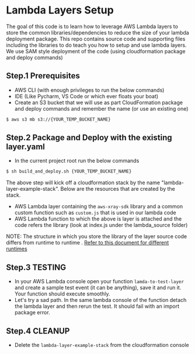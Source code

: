 # Lambda Layers Setup

The goal of this code is to learn how to leverage AWS Lambda layers to store the common libraries/dependencies to reduce the size of your lambda deployment package.
This repo contains source code and supporting files including the libraries to do teach you how to setup and use lambda layers. We use SAM style deployment of the code (using cloudformation package and deploy commands)


## Step.1 Prerequisites 

* AWS CLI (with enough privileges to run the below commands)
* IDE (Like Pycharm, VS Code or which ever floats your boat)
* Create an S3 bucket that we will use as part CloudFormation package and deploy commands and remember the name (or use an existing one)

```bash
$ aws s3 mb s3://{YOUR_TEMP_BUCKET_NAME}
```


## Step.2 Package and Deploy with the existing layer.yaml

* In the current project root run the below commands

```bash
$ sh build_and_deploy.sh {YOUR_TEMP_BUCKET_NAME}
```

The above step will kick off a cloudformation stack by the name "lambda-layer-example-stack". Below are the resources that are created by the stack.

- AWS Lambda layer containing the `aws-xray-sdk` library and a common custom function such as `custom.js` that is used in our lambda code
- AWS Lambda function to which the above is layer is attached and the code refers the library (look at index.js under the lambda_source folder)


NOTE: The structure in which you store the library of the layer source code differs from runtime to runtime . [Refer to this document for different runtimes](https://docs.aws.amazon.com/lambda/latest/dg/configuration-layers.html#configuration-layers-path) 


## Step.3 TESTING

- In your AWS Lambda console open your function `lamda-to-test-layer` and create a sample test event (it can be anything), save it and run it.
Your function should execute smoothly.
- Let's try a sad path. In the same lambda console of the function detach the lambda layer and then rerun the test. It should fail with an import package error. 


## Step.4 CLEANUP

* Delete the `lambda-layer-example-stack` from the cloudformation console

